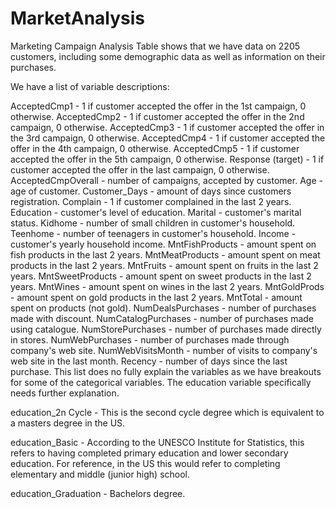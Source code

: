 # MarketAnalysis
Marketing Campaign Analysis
Table shows that we have data on 2205 customers, including some demographic data as well as information on their purchases.

We have a list of variable descriptions:

AcceptedCmp1 - 1 if customer accepted the offer in the 1st campaign, 0 otherwise.
AcceptedCmp2 - 1 if customer accepted the offer in the 2nd campaign, 0 otherwise.
AcceptedCmp3 - 1 if customer accepted the offer in the 3rd campaign, 0 otherwise.
AcceptedCmp4 - 1 if customer accepted the offer in the 4th campaign, 0 otherwise.
AcceptedCmp5 - 1 if customer accepted the offer in the 5th campaign, 0 otherwise.
Response (target) - 1 if customer accepted the offer in the last campaign, 0 otherwise.
AcceptedCmpOverall - number of campaigns, accepted by customer.
Age - age of customer.
Customer_Days - amount of days since customers registration.
Complain - 1 if customer complained in the last 2 years.
Education - customer's level of education.
Marital - customer's marital status.
Kidhome - number of small children in customer's household.
Teenhome - number of teenagers in customer's household.
Income - customer's yearly household income.
MntFishProducts - amount spent on fish products in the last 2 years.
MntMeatProducts - amount spent on meat products in the last 2 years.
MntFruits - amount spent on fruits in the last 2 years.
MntSweetProducts - amount spent on sweet products in the last 2 years.
MntWines - amount spent on wines in the last 2 years.
MntGoldProds - amount spent on gold products in the last 2 years.
MntTotal - amount spent on products (not gold).
NumDealsPurchases - number of purchases made with discount.
NumCatalogPurchases - number of purchases made using catalogue.
NumStorePurchases - number of purchases made directly in stores.
NumWebPurchases - number of purchases made through company's web site.
NumWebVisitsMonth - number of visits to company's web site in the last month.
Recency - number of days since the last purchase.
This list does no fully explain the variables as we have breakouts for some of the categorical variables. The education variable specifically needs further explanation.

education_2n Cycle - This is the second cycle degree which is equivalent to a masters degree in the US.

education_Basic - According to the UNESCO Institute for Statistics, this refers to having completed primary education and lower secondary education. For reference, in the US this would refer to completing elementary and middle (junior high) school.

education_Graduation - Bachelors degree.

